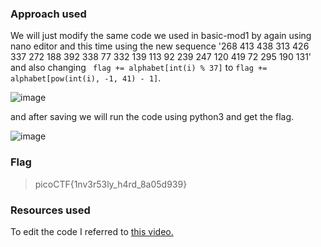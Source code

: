 ### Approach used
We will just modify the same code we used in basic-mod1 by again using nano editor and this time using the new sequence '268 413 438 313 426 337 272 188 392 338 77 332 139 113 92 239 247 120 419 72 295 190 131' and also changing ` flag += alphabet[int(i) % 37]` to `flag += alphabet[pow(int(i), -1, 41) - 1]`.

![image](https://github.com/UselessAaka/picoCTF-Writeups/assets/148384618/596cf674-b07d-4b5c-9f90-46c39d602e4b)

and after saving we will run the code using python3 and get the flag.

![image](https://github.com/UselessAaka/picoCTF-Writeups/assets/148384618/67be8ed3-3422-4509-8c4d-a767dca470a4)

### Flag 
> picoCTF{1nv3r53ly_h4rd_8a05d939}

### Resources used 
To edit the code I referred to [this video.](https://www.youtube.com/watch?v=L18kp5QXhEk)
